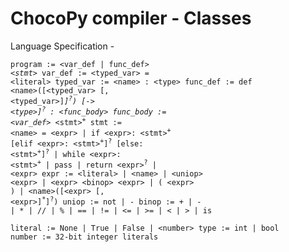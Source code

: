 # ChocoPy compiler - Classes

Language Specification - 

<code>program := &lt;var_def | func_def&gt;<sup>*</sup> &lt;stmt&gt;<sup>*</sup>
var_def := &lt;typed_var&gt; = &lt;literal&gt;
typed_var := &lt;name&gt; : &lt;type&gt;
func_def := def &lt;name&gt;([&lt;typed_var&gt; [, &lt;typed_var&gt;]<sup>*</sup>]<sup>?</sup>) [-&gt; &lt;type&gt;]<sup>?</sup> : &lt;func_body&gt;
func_body := &lt;var_def&gt;<sup>*</sup> &lt;stmt&gt;<sup>+</sup>
stmt := &lt;name&gt; = &lt;expr&gt;
      | if &lt;expr&gt;: &lt;stmt&gt;<sup>+</sup> [elif &lt;expr&gt;: &lt;stmt&gt;<sup>+</sup>]<sup>?</sup> [else: &lt;stmt&gt;<sup>+</sup>]<sup>?</sup>
      | while &lt;expr&gt;: &lt;stmt&gt;<sup>+</sup>
      | pass
      | return &lt;expr&gt;<sup>?</sup>
      | &lt;expr&gt;
expr := &lt;literal&gt;
      | &lt;name&gt;
      | &lt;uniop&gt; &lt;expr&gt;
      | &lt;expr&gt; &lt;binop&gt; &lt;expr&gt;
      | ( &lt;expr&gt; )
      | &lt;name&gt;([&lt;expr&gt; [, &lt;expr&gt;]<sup>*</sup>]<sup>?</sup>)
uniop := not | -
binop := + | - | * | // | % | == | != | &lt;= | &gt;= | &lt; | &gt; | is                 
literal := None
         | True
         | False
         | &lt;number&gt;
type := int | bool
number := 32-bit integer literals</code>
